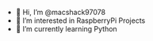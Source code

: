 - 👋 Hi, I’m @macshack97078
- 👀 I’m interested in RaspberryPi Projects
- 🌱 I’m currently learning Python

<!---
macshack97078/macshack97078 is a ✨ special ✨ repository because its `README.md` (this file) appears on your GitHub profile.
You can click the Preview link to take a look at your changes.
--->
